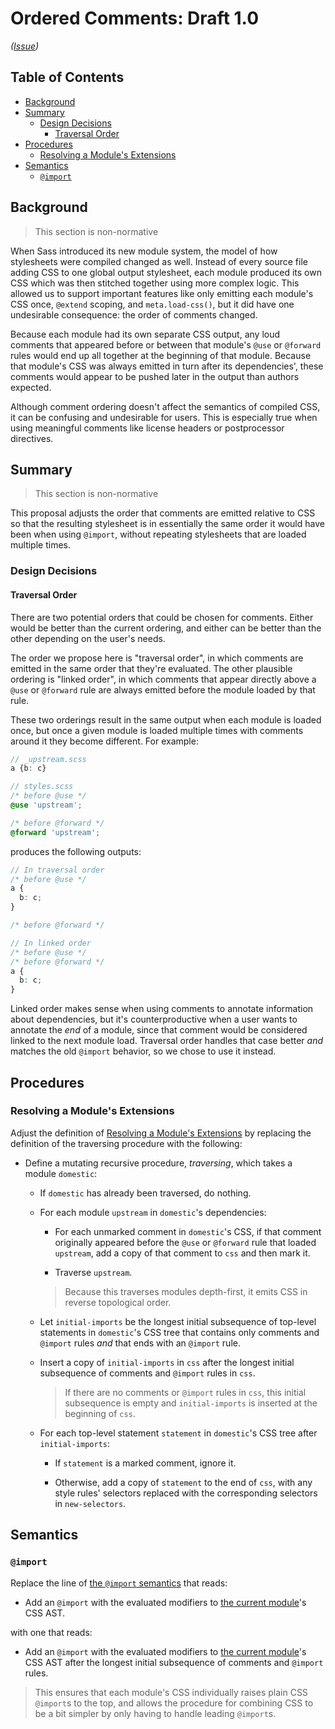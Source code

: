 # Ordered Comments: Draft 1.0

*([Issue](https://github.com/sass/sass/issues/2848))*

## Table of Contents

* [Background](#background)
* [Summary](#summary)
  * [Design Decisions](#design-decisions)
    * [Traversal Order](#traversal-order)
* [Procedures](#procedures)
  * [Resolving a Module's Extensions](#resolving-a-modules-extensions)
* [Semantics](#semantics)
  * [`@import`](#import)

## Background

> This section is non-normative

When Sass introduced its new module system, the model of how stylesheets were
compiled changed as well. Instead of every source file adding CSS to one global
output stylesheet, each module produced its own CSS which was then stitched
together using more complex logic. This allowed us to support important features
like only emitting each module's CSS once, `@extend` scoping, and
`meta.load-css()`, but it did have one undesirable consequence: the order of
comments changed.

Because each module had its own separate CSS output, any loud comments that
appeared before or between that module's `@use` or `@forward` rules would end up
all together at the beginning of that module. Because that module's CSS was
always emitted in turn after its dependencies', these comments would appear to
be pushed later in the output than authors expected.

Although comment ordering doesn't affect the semantics of compiled CSS, it can
be confusing and undesirable for users. This is especially true when using
meaningful comments like license headers or postprocessor directives.

## Summary

> This section is non-normative

This proposal adjusts the order that comments are emitted relative to CSS so
that the resulting stylesheet is in essentially the same order it would have
been when using `@import`, without repeating stylesheets that are loaded
multiple times.

### Design Decisions

#### Traversal Order

There are two potential orders that could be chosen for comments. Either would
be better than the current ordering, and either can be better than the other
depending on the user's needs.

The order we propose here is "traversal order", in which comments are emitted in
the same order that they're evaluated. The other plausible ordering is "linked
order", in which comments that appear directly above a `@use` or `@forward` rule
are always emitted before the module loaded by that rule.

These two orderings result in the same output when each module is loaded once,
but once a given module is loaded multiple times with comments around it they
become different. For example:

```scss
// _upstream.scss
a {b: c}
```

```scss
// styles.scss
/* before @use */
@use 'upstream';

/* before @forward */
@forward 'upstream';
```

produces the following outputs:

```scss
// In traversal order
/* before @use */
a {
  b: c;
}

/* before @forward */
```

```scss
// In linked order
/* before @use */
/* before @forward */
a {
  b: c;
}
```

Linked order makes sense when using comments to annotate information about
dependencies, but it's counterproductive when a user wants to annotate the _end_
of a module, since that comment would be considered linked to the next module
load. Traversal order handles that case better _and_ matches the old `@import`
behavior, so we chose to use it instead.

## Procedures

### Resolving a Module's Extensions

Adjust the definition of [Resolving a Module's Extensions] by replacing the
definition of the traversing procedure with the following:

[Resolving a Module's Extensions]: ../spec/at-rules/extend.md#resolving-a-modules-extensions

* Define a mutating recursive procedure, *traversing*, which takes a module
  `domestic`:

  * If `domestic` has already been traversed, do nothing.

  * For each module `upstream` in `domestic`'s dependencies:

    * For each unmarked comment in `domestic`'s CSS, if that comment originally
      appeared before the `@use` or `@forward` rule that loaded `upstream`, add
      a copy of that comment to `css` and then mark it.

    * Traverse `upstream`.

    > Because this traverses modules depth-first, it emits CSS in reverse
    > topological order.

  * Let `initial-imports` be the longest initial subsequence of top-level
    statements in `domestic`'s CSS tree that contains only comments and
    `@import` rules *and* that ends with an `@import` rule.

  * Insert a copy of `initial-imports` in `css` after the longest initial
    subsequence of comments and `@import` rules in `css`.

    > If there are no comments or `@import` rules in `css`, this initial
    > subsequence is empty and `initial-imports` is inserted at the beginning of
    > `css`.

  * For each top-level statement `statement` in `domestic`'s CSS tree after
    `initial-imports`:

    * If `statement` is a marked comment, ignore it.

    * Otherwise, add a copy of `statement` to the end of `css`, with any style
      rules' selectors replaced with the corresponding selectors in
      `new-selectors`.

## Semantics

### `@import`

Replace the line of [the `@import` semantics] that reads:

[the `@import` semantics]: ../spec/at-rules/import.md#semantics

* Add an `@import` with the evaluated modifiers to [the current module]'s
  CSS AST.

  [the current module]: ../spec/spec.md#current-module

with one that reads:

* Add an `@import` with the evaluated modifiers to [the current module]'s CSS
  AST after the longest initial subsequence of comments and `@import` rules.

> This ensures that each module's CSS individually raises plain CSS `@import`s
> to the top, and allows the procedure for combining CSS to be a bit simpler by
> only having to handle leading `@import`s.
